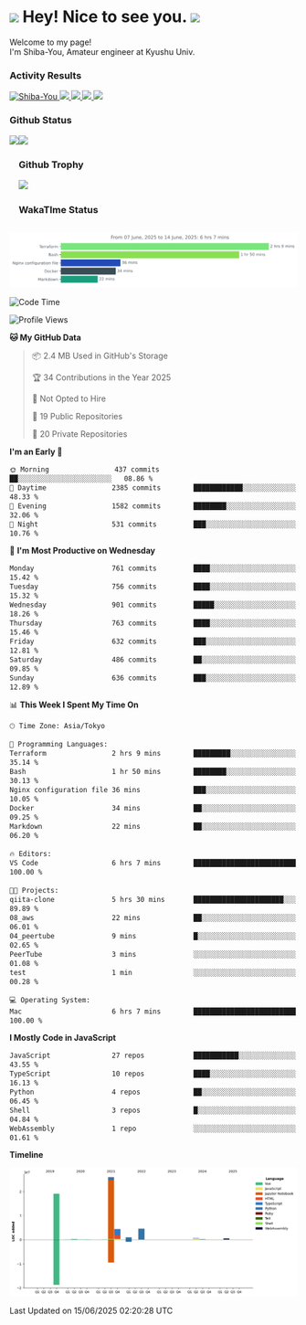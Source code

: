 <h1>
  <img src="https://emojis.slackmojis.com/emojis/images/1531849430/4246/blob-sunglasses.gif?1531849430" width="30"/> 
  Hey! Nice to see you.
  <img src="https://emojis.slackmojis.com/emojis/images/1531849430/4246/blob-sunglasses.gif?1531849430" width="30"/> 
</h1>
<p>
  Welcome to my page! <br />
  I'm Shiba-You, Amateur engineer at Kyushu Univ.
</p>


<h3>
  Activity Results
</h3>
<p align="left"> 
  <!--   GitHub  -->
  <a href="https://github.com/Shiba-You/Shiba-You/">
    <img src="https://komarev.com/ghpvc/?username=Shiba-You" alt="Shiba-You" />
  </a>
  <a href="https://github.com/Shiba-You">
    <img height="20" src="https://img.shields.io/github/followers/Shiba-You?label=follow&logo=github&style=flat" />
  </a>
  
  <!-- Qiita -->
  <a href="http://qiita.com/Shiba-You">
    <img height="20" src="https://qiita-badge.apiapi.app/s/Shiba-You/posts.svg" />
  </a>
  <a href="http://qiita.com/Shiba-You">
    <img height="20" src="https://qiita-badge.apiapi.app/s/Shiba-You/contributions.svg" />
  </a>
  <a href="http://qiita.com/Shiba-You">
    <img height="20" src="https://qiita-badge.apiapi.app/s/Shiba-You/followers.svg" />
  </a>
</p>


<h3>
  Github Status
</h3>
<div>
  <img height="170" align="left" src="https://github-readme-stats.vercel.app/api?username=Shiba-You&theme=tokyonight" />
  <img height="170" src="https://github-readme-stats.vercel.app/api/top-langs/?username=Shiba-You&theme=tokyonight&layout=compact" />
</div>

<h3>
  Github Trophy
</h3>
<div>
  <img width="800" src="https://github-profile-trophy.vercel.app/?username=Shiba-You&theme=tokyonight" />
</div>


<h3>
  WakaTIme Status
</h3>
<img src="https://github.com/Shiba-You/Shiba-You/blob/main/images/stat.svg" alt="Shiba-You WakaTime Activity"/>

<!--START_SECTION:waka-->
![Code Time](http://img.shields.io/badge/Code%20Time-1%2C093%20hrs%2019%20mins-blue)

![Profile Views](http://img.shields.io/badge/Profile%20Views-0-blue)

**🐱 My GitHub Data** 

> 📦 2.4 MB Used in GitHub's Storage 
 > 
> 🏆 34 Contributions in the Year 2025
 > 
> 🚫 Not Opted to Hire
 > 
> 📜 19 Public Repositories 
 > 
> 🔑 20 Private Repositories 
 > 
**I'm an Early 🐤** 

```text
🌞 Morning                437 commits         ██░░░░░░░░░░░░░░░░░░░░░░░   08.86 % 
🌆 Daytime                2385 commits        ████████████░░░░░░░░░░░░░   48.33 % 
🌃 Evening                1582 commits        ████████░░░░░░░░░░░░░░░░░   32.06 % 
🌙 Night                  531 commits         ███░░░░░░░░░░░░░░░░░░░░░░   10.76 % 
```
📅 **I'm Most Productive on Wednesday** 

```text
Monday                   761 commits         ████░░░░░░░░░░░░░░░░░░░░░   15.42 % 
Tuesday                  756 commits         ████░░░░░░░░░░░░░░░░░░░░░   15.32 % 
Wednesday                901 commits         █████░░░░░░░░░░░░░░░░░░░░   18.26 % 
Thursday                 763 commits         ████░░░░░░░░░░░░░░░░░░░░░   15.46 % 
Friday                   632 commits         ███░░░░░░░░░░░░░░░░░░░░░░   12.81 % 
Saturday                 486 commits         ██░░░░░░░░░░░░░░░░░░░░░░░   09.85 % 
Sunday                   636 commits         ███░░░░░░░░░░░░░░░░░░░░░░   12.89 % 
```


📊 **This Week I Spent My Time On** 

```text
🕑︎ Time Zone: Asia/Tokyo

💬 Programming Languages: 
Terraform                2 hrs 9 mins        █████████░░░░░░░░░░░░░░░░   35.14 % 
Bash                     1 hr 50 mins        ████████░░░░░░░░░░░░░░░░░   30.13 % 
Nginx configuration file 36 mins             ███░░░░░░░░░░░░░░░░░░░░░░   10.05 % 
Docker                   34 mins             ██░░░░░░░░░░░░░░░░░░░░░░░   09.25 % 
Markdown                 22 mins             ██░░░░░░░░░░░░░░░░░░░░░░░   06.20 % 

🔥 Editors: 
VS Code                  6 hrs 7 mins        █████████████████████████   100.00 % 

🐱‍💻 Projects: 
qiita-clone              5 hrs 30 mins       ██████████████████████░░░   89.89 % 
08_aws                   22 mins             ██░░░░░░░░░░░░░░░░░░░░░░░   06.01 % 
04_peertube              9 mins              █░░░░░░░░░░░░░░░░░░░░░░░░   02.65 % 
PeerTube                 3 mins              ░░░░░░░░░░░░░░░░░░░░░░░░░   01.08 % 
test                     1 min               ░░░░░░░░░░░░░░░░░░░░░░░░░   00.28 % 

💻 Operating System: 
Mac                      6 hrs 7 mins        █████████████████████████   100.00 % 
```

**I Mostly Code in JavaScript** 

```text
JavaScript               27 repos            ███████████░░░░░░░░░░░░░░   43.55 % 
TypeScript               10 repos            ████░░░░░░░░░░░░░░░░░░░░░   16.13 % 
Python                   4 repos             ██░░░░░░░░░░░░░░░░░░░░░░░   06.45 % 
Shell                    3 repos             █░░░░░░░░░░░░░░░░░░░░░░░░   04.84 % 
WebAssembly              1 repo              ░░░░░░░░░░░░░░░░░░░░░░░░░   01.61 % 
```



**Timeline**

![Lines of Code chart](https://raw.githubusercontent.com/Shiba-You/Shiba-You/main/assets/bar_graph.png)


 Last Updated on 15/06/2025 02:20:28 UTC
<!--END_SECTION:waka-->
